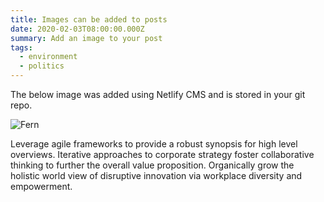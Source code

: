 ```yaml
---
title: Images can be added to posts
date: 2020-02-03T08:00:00.000Z
summary: Add an image to your post
tags:
  - environment
  - politics
---
```

The below image was added using Netlify CMS and is stored in your git repo.

![Fern](/src/assets/img/fern-in-hand.jpeg "Fern")

Leverage agile frameworks to provide a robust synopsis for high level overviews. Iterative approaches to corporate strategy foster collaborative thinking to further the overall value proposition. Organically grow the holistic world view of disruptive innovation via workplace diversity and empowerment.
